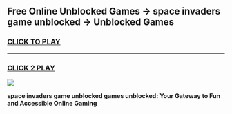 
## Free Online Unblocked Games → space invaders game unblocked → Unblocked Games
<h3>
<a href="https://premium.freeplayer.one?title=space_invaders_game_unblocked&ref=21F">CLICK TO PLAY</a></h3>
<hr>

<h3>
<a href="https://premium.freeplayer.one?title=space_invaders_game_unblocked&ref=21F">CLICK 2 PLAY</a>
  
</h3>

<a href="https://premium.freeplayer.one?title=space_invaders_game_unblocked&ref=21F/"><img src="https://clearcache.store/games.png"></a>


**space invaders game unblocked games unblocked: Your Gateway to Fun and Accessible Online Gaming**
